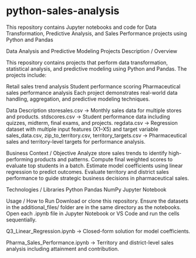 # python-sales-analysis
This repository contains Jupyter notebooks and code for Data Transformation, Predictive Analysis, and Sales Performance projects using Python and Pandas

Data Analysis and Predictive Modeling Projects
Description / Overview

This repository contains projects that perform data transformation, statistical analysis, and predictive modeling using Python and Pandas. The projects include:

Retail sales trend analysis
Student performance scoring
Pharmaceutical sales performance analysis
Each project demonstrates real-world data handling, aggregation, and predictive modeling techniques.

Data Description
storesales.csv → Monthly sales data for multiple stores and products.
stdscores.csv → Student performance data including quizzes, midterm, final exams, and projects.
regdata.csv → Regression dataset with multiple input features (X1–X5) and target variable 
sales_data.csv, zip_to_territory.csv, territory_targets.csv → Pharmaceutical sales and territory-level targets for performance analysis.

Business Context / Objective
Analyze store sales trends to identify high-performing products and patterns.
Compute final weighted scores to evaluate top students in a batch.
Estimate model coefficients using linear regression to predict outcomes.
Evaluate territory and district sales performance to guide strategic business decisions in pharmaceutical sales.

Technologies / Libraries
Python
Pandas
NumPy
Jupyter Notebook

Usage / How to Run
Download or clone this repository.
Ensure the datasets in the additional_files/ folder are in the same directory as the notebooks.
Open each .ipynb file in Jupyter Notebook or VS Code and run the cells sequentially.



Q3_Linear_Regression.ipynb → Closed-form solution for model coefficients.

Pharma_Sales_Performance.ipynb → Territory and district-level sales analysis including attainment and contribution.
